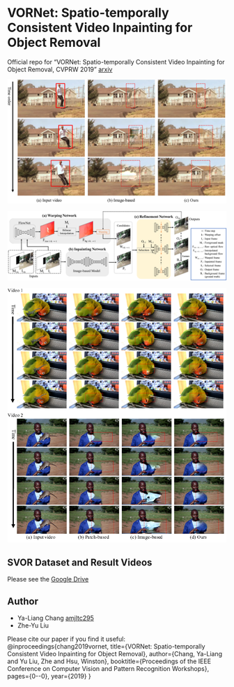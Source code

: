 # VORNet: Spatio-temporally Consistent Video Inpainting for Object Removal

Official repo for “VORNet: Spatio-temporally Consistent Video Inpainting for Object Removal, CVPRW 2019” [arxiv](https://arxiv.org/abs/1904.06726)

![teaser](doc/teaser.png)

![model_architecture](doc/model_architecture.png)

![visual_results](doc/visual_results.png)

## SVOR Dataset and Result Videos

Please see the [Google Drive](https://drive.google.com/drive/folders/13amF3QTEcE0IEo26Gc6annMQbKUGVPm0)

## Author
* Ya-Liang Chang [amjltc295](https://github.com/amjltc295)
* Zhe-Yu Liu

Please cite our paper if you find it useful:
@inproceedings{chang2019vornet,
  title={VORNet: Spatio-temporally Consistent Video Inpainting for Object Removal},
  author={Chang, Ya-Liang and Yu Liu, Zhe and Hsu, Winston},
  booktitle={Proceedings of the IEEE Conference on Computer Vision and Pattern Recognition Workshops},
  pages={0--0},
  year={2019}
}
